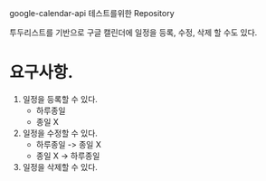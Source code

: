 google-calendar-api 테스트를위한 Repository

투두리스트를 기반으로 구글 캘린더에 일정을 등록, 수정, 삭제 할 수도 있다.


# 요구사항.
1. 일정을 등록할 수 있다.
    - 하루종일
    - 종일 X
2. 일정을 수정할 수 있다.
    - 하루종일 -> 종일 X
    - 종일 X   -> 하루종일
3. 일정을 삭제할 수 있다.


